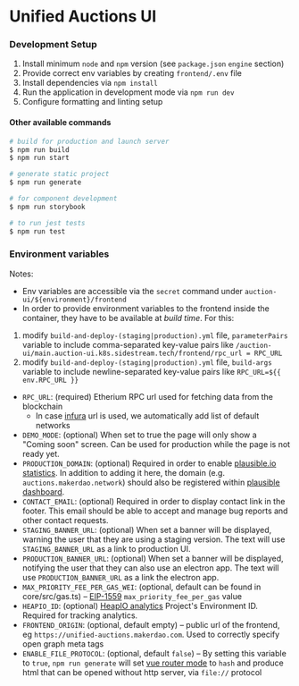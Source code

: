 # Unified Auctions UI

### Development Setup

1. Install minimum `node` and `npm` version (see `package.json` `engine` section)
2. Provide correct env variables by creating `frontend/.env` file
3. Install dependencies via `npm install`
4. Run the application in development mode via `npm run dev`
5. Configure formatting and linting setup

#### Other available commands

```bash
# build for production and launch server
$ npm run build
$ npm run start

# generate static project
$ npm run generate

# for component development
$ npm run storybook

# to run jest tests
$ npm run test
```

### Environment variables

Notes: 
- Env variables are accessible via the `secret` command under `auction-ui/${environment}/frontend`
- In order to provide environment variables to the frontend inside the container, they have to be available at _build time_. For this:
1) modify `build-and-deploy-(staging|production).yml` file, `parameterPairs` variable to include comma-separated key-value pairs like `/auction-ui/main.auction-ui.k8s.sidestream.tech/frontend/rpc_url = RPC_URL`
2) modify `build-and-deploy-(staging|production).yml` file, `build-args` variable to include newline-separated key-value pairs like `RPC_URL=${{ env.RPC_URL }}`

- `RPC_URL`: (required) Etherium RPC url used for fetching data from the blockchain
    - In case [infura](https://infura.io/) url is used, we automatically add list of default networks
- `DEMO_MODE`: (optional) When set to true the page will only show a "Coming soon" screen. Can be used for production while the page is not ready yet.
- `PRODUCTION_DOMAIN`: (optional) Required in order to enable [plausible.io statistics](https://github.com/moritzsternemann/vue-plausible#configuration). In addition to adding it here, the domain (e.g. `auctions.makerdao.network`) should also be registered within [plausible dashboard](https://plausible.io/).
- `CONTACT_EMAIL`: (optional) Required in order to display contact link in the footer. This email should be able to accept and manage bug reports and other contact requests.
- `STAGING_BANNER_URL`: (optional) When set a banner will be displayed, warning the user that they are using a staging version. The text will use `STAGING_BANNER_URL` as a link to production UI.
- `PRODUCTION_BANNER_URL`: (optional) When set a banner will be displayed, notifying the user that they can also use an electron app. The text will use `PRODUCTION_BANNER_URL` as a link the electron app.
- `MAX_PRIORITY_FEE_PER_GAS_WEI`: (optional, default can be found in core/src/gas.ts) – [EIP-1559](https://eips.ethereum.org/EIPS/eip-1559) `max_priority_fee_per_gas` value
- `HEAPIO_ID`: (optional) [HeapIO analytics](https://heapanalytics.com/) Project's Environment ID. Required for tracking analytics.
- `FRONTEND_ORIGIN`: (optional, default empty) – public url of the frontend, eg `https://unified-auctions.makerdao.com`. Used to correctly specify open graph meta tags
- `ENABLE_FILE_PROTOCOL`: (optional, default `false`) – By setting this variable to `true`, `npm run generate` will set [vue router mode](https://v3.router.vuejs.org/api/#mode) to `hash` and produce html that can be opened without http server, via `file://` protocol
